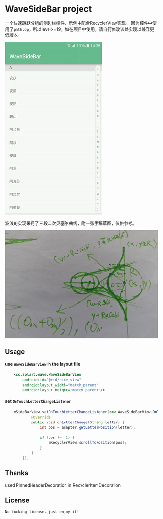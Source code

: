 WaveSideBar project
===================

一个快速跳跃分组的侧边栏控件，示例中配合RecyclerView实现。
因为控件中使用了`path.op`，所以level>=19，如在项目中使用，请自行修改该处实现以兼容更低版本。

<img src="./preview/simple.gif">

波浪的实现采用了三段二次贝塞尔曲线，附一张手稿草图，仅供参考。

<img src="./preview/design.png">

Usage
---
#### **use `WaveSideBarView` in the layout file**

```xml
    <cc.solart.wave.WaveSideBarView
        android:id="@+id/side_view"
        android:layout_width="match_parent"
        android:layout_height="match_parent"/>
```

#### **set `OnTouchLetterChangeListener`**

```java
    mSideBarView.setOnTouchLetterChangeListener(new WaveSideBarView.OnTouchLetterChangeListener() {
            @Override
            public void onLetterChange(String letter) {
                int pos = adapter.getLetterPosition(letter);

                if (pos != -1) {
                    mRecyclerView.scrollToPosition(pos);
                }
            }
        });
```

    
Thanks
------
used PinnedHeaderDecoration in
[RecyclerItemDecoration](https://github.com/dinuscxj/RecyclerItemDecoration)
    
License
---

    No fucking license. just enjoy it!
